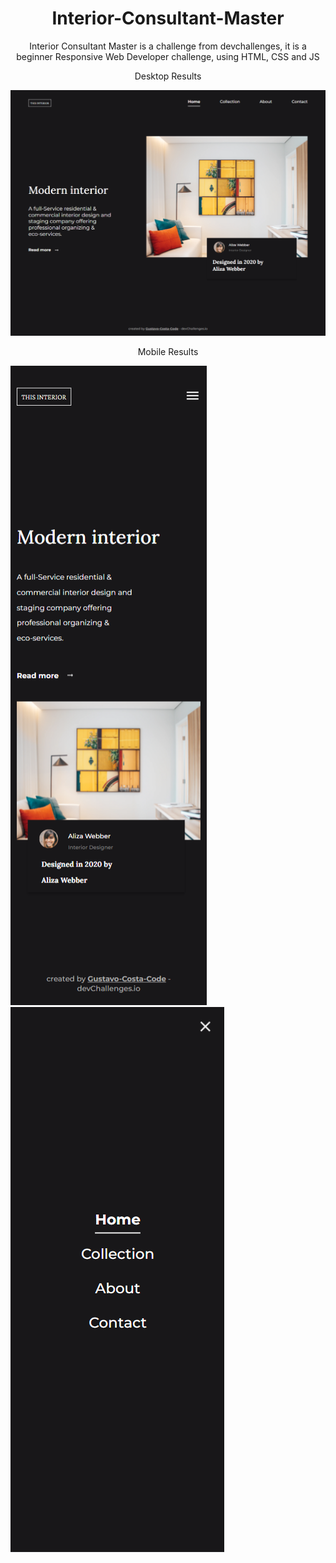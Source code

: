 <h1 align="center">Interior-Consultant-Master</h1>
<p align="center">Interior Consultant Master is a challenge from devchallenges, it is a beginner Responsive Web Developer challenge, using HTML, CSS and JS</p>
<p align="center">Desktop Results</p>
<img src="Consultant Results desktop.png">
<p align="center">Mobile Results</p>
<img src="Consultant Results mobile.png">
<img src="Consultant Menu Results mobile.png">
